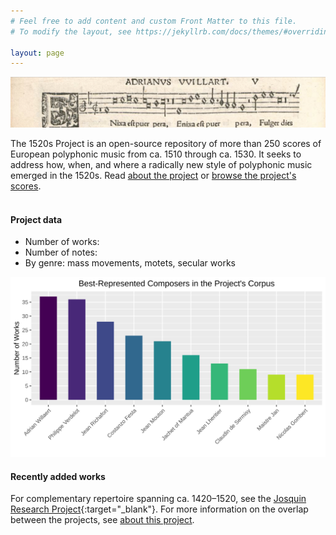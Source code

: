 ```yaml
---
# Feel free to add content and custom Front Matter to this file.
# To modify the layout, see https://jekyllrb.com/docs/themes/#overriding-theme-defaults

layout: page
---
```

<style>
	main.page-content {padding: 0px;}
	table {text-align: left;}
	table {font: 400 14px/0.5 -apple-system,BlinkMacSystemFont,"Segoe UI",Roboto,Helvetica,Arial,sans-serif,"Apple Color Emoji","Segoe UI Emoji","Segoe UI Symbol"}
	table { border-collapse: collapse; }
	table { padding-left: 1px; padding-top: 1px; padding: 1px}
	table { margin-left: auto; margin-right: auto; } /* center table */
</style>

![1520s Project banner](/images/1520s_banner.png)

The 1520s Project is an open-source repository of more than 250 scores of European polyphonic music from ca. 1510 through ca. 1530. It seeks to address how, when, and where a radically new style of polyphonic music emerged in the 1520s. Read [about the project](about) or [browse the project's scores](browse). <br><br>


#### Project data
+ Number of works: <span id="work-count"></span>
+ Number of notes: <span id="note-count"></span>
+ By genre: <span id="mass-count"></span> mass movements, <span id="motet-count"></span> motets, <span id="secular-count"></span> secular works

![Project summary](/images/project_summary.svg)

#### Recently added works
<div data-count="10" id="most-recent"></div>

For complementary repertoire spanning ca. 1420–1520, see the [Josquin Research Project](http://josquin.stanford.edu){:target="_blank"}. For more information on the overlap between the projects, see [about this project](about).

<script>
// vim: ts=3

document.addEventListener("DOMContentLoaded", function () {
	METADATA = {% include_relative works.json %};
	fillMostRecentList(METADATA);
});

//////////////////////////////
//
// fillMostRecentList --
//

function fillMostRecentList() {
	displayMostRecent(METADATA);
	fillInCensusData(METADATA);
}

//////////////////////////////
//
// fillInCensusData --
//

function fillInCensusData(data) {
	let workCount = 0;
	let noteCount = 0;
	let massCount = 0;
	let motetCount = 0;
	let secularCount = 0;

	for (let i=0; i<data.length; i++) {
		let count = data[i]["Note Count"];
		if (count) {
			noteCount += parseInt(count);
			workCount++;
		}
	}

	for (let i=0; i<data.length; i++) {
		let genre = data[i]["Genre"];
		if (genre == "mass"){
			massCount++;
		}
		if (genre == "motet"){
			motetCount++;
		}
		if (genre == "secular work"){
			secularCount++;
		}
	}

	let noteElement = document.querySelector("#note-count");
	if (noteElement) {
		noteElement.innerHTML = formatBigNumber(noteCount);
	}

	let workElement = document.querySelector("#work-count");
	if (workElement) {
		workElement.innerHTML = workCount;
	}

	let massElement = document.querySelector("#mass-count");
	if (massElement) {
		massElement.innerHTML = massCount;
	}

	let motetElement = document.querySelector("#motet-count");
	if (motetElement) {
		motetElement.innerHTML = motetCount;
	}

	let secularElement = document.querySelector("#secular-count");
	if (secularElement) {
		secularElement.innerHTML = secularCount;
	}

}

//////////////////////////////
//
// formatBigNumber -- avoid using commas to make Europeans happier
//

function formatBigNumber(number) {
	return number.toString().replace(/(\d)(?=(\d{3})+$)/g, '$1 ');
}


//////////////////////////////
//
// displayMostRecent --
//

function displayMostRecent(metadata) {
	metadata.sort(compareByDateAdded);

	let element = document.querySelector("#most-recent");
	if (!element) {
		console.error("Cannot find #most-recent.");
		return;
	}
	let count = element.dataset.count;
	if (count < 1) {
		count = 10;
	}
	if (count > 50) {
		count = 50;
	}

	let output = "<table class='most-recent'>";
	output += "<tr><th>Date Added</th><th>Composer</th><th>Work</th></tr>";
	for (let i=0; i<count; i++) {
		let entry = metadata[i];
		let scoreURL = getScoreURL(entry);
		output += "<tr>";
		output += `<td>${entry["Date Added"]}</td>`;
		output += `<td>${stylizeComposer(entry.Composer)}</td>`;
		if (!entry.Subtitle) {
			output += `<td><a target="_blank" href=${scoreURL}>${entry.Title}</a></td>`;
		} else {
			output += `<td><a target="_blank" href=${scoreURL}>${entry.Title} <i>${entry.Subtitle}</i></a></td>`;
		}
		output += "</tr>";
	}
	output += "</table>";
	element.innerHTML = output;
}



//////////////////////////////
//
// stylizeComposer -- Make "first last" from "last, first".
//

function stylizeComposer(name) {
	let matches = name.match(/^\s*([^,]+)\s*,\s*([^,]+)\s*$/);
	if (!matches) {
		return name;
	} else {
		return `<span class="first-name">${matches[2]}</span> <span class="last-name">${matches[1]}</span>`;
	}
}



//////////////////////////////
//
// compareByDateAdded -- For sorting metadata entries by "Date Added".
//

function compareByDateAdded(a, b) {
  // Handle null or empty dates by placing them at the end
  if (!a["Date Added"] && !b["Date Added"]) return 0;
  if (!a["Date Added"]) return 1;
  if (!b["Date Added"]) return -1;

  // Convert date strings to Date objects for comparison
  const dateA = new Date(a["Date Added"]);
  const dateB = new Date(b["Date Added"]);

  // Compare the dates
  if (dateA < dateB) return 1;
  if (dateA > dateB) return -1;
  return 0;
}

//////////////////////////////
//
// getScoreURL -- Generate URL
//

function getScoreURL(entry) {
	let ID = "";
	if (typeof entry["ID"] !== "undefined") {
		ID = entry["ID"];
		let url = `"/work?id=${ID}"`;
		return url;
	}
	return "";
}

</script>